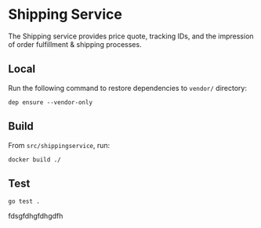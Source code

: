 # Shipping Service

The Shipping service provides price quote, tracking IDs, and the impression of order fulfillment & shipping processes.

## Local

Run the following command to restore dependencies to `vendor/` directory:

    dep ensure --vendor-only

## Build

From `src/shippingservice`, run:

```
docker build ./
```

## Test

```
go test .
```
fdsgfdhgfdhgdfh
